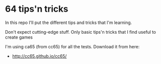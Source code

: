 # 64 tips'n tricks

In this repo I'll put the different tips and tricks that I'm learning.

Don't expect cutting-edge stuff. Only basic tips'n tricks that I find useful to create games

I'm using ca65 (from cc65) for all the tests. Download it from here:

* http://cc65.github.io/cc65/
